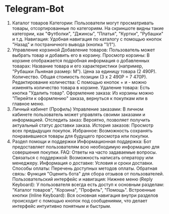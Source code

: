 # Telegram-Bot

1. Каталог товаров
Категории: Пользователи могут просматривать товары, отсортированные по категориям. На скриншоте видны такие категории, как "Футболки", "Джинсы", "Платья", "Куртки", "Рубашки" и т.д.
Навигация: Удобная навигация по каталогу с помощью кнопок "Назад" и постраничного вывода (кнопка "1/1").
2. Управление корзиной
Добавление товаров: Пользователь может выбрать товар и добавить его в корзину.
Просмотр корзины: В корзине отображается подробная информация о добавленных товарах:
Название товара и его характеристики (например, "Рубашки Льняная размер: M").
Цена за единицу товара (2 490Р).
Количество.
Общая стоимость позиции (3 x 2 490Р = 7 470Р).
Редактирование количества: С помощью кнопок + и - можно изменять количество товара в корзине.
Удаление товара: Есть кнопка "Удалить товар".
Оформление заказа: Из корзины можно "Перейти к оформлению" заказа, вернуться к покупкам или в главное меню.
3. Личный кабинет (Профиль)
Управление заказами: В личном кабинете пользователь может управлять своими заказами и информацией.
Отследить заказ: Вероятно, позволяет получить актуальный статус доставки заказа.
История заказов: Просмотр всех предыдущих покупок.
Избранное: Возможность сохранять понравившиеся товары для будущего просмотра или покупки.
4. Раздел помощи и поддержки
Информационная поддержка: Бот предоставляет пользователям всю необходимую информацию для совершения покупки.
FAQ: Ответы на часто задаваемые вопросы.
Связаться с поддержкой: Возможность написать оператору или менеджеру.
Информация о доставке: Условия и сроки доставки.
Способы оплаты: Перечень доступных методов оплаты.
Обратная связь: Функция "Оценить бота" для сбора отзывов от пользователей.
Пользовательский интерфейс и навигация:
Нижнее меню (Reply Keyboard): У пользователя всегда есть доступ к основным разделам: "Каталог товаров", "Корзина", "Профиль", "Помощь".
Встроенные кнопки (Inline Keyboard): Вся основная навигация внутри разделов происходит с помощью кнопок под сообщениями, что делает интерфейс интуитивно понятным и быстрым.

